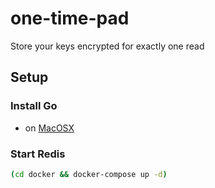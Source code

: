 # one-time-pad

Store your keys encrypted for exactly one read

## Setup

### Install Go

- on [MacOSX](https://www.digitalocean.com/community/tutorials/how-to-install-go-and-set-up-a-local-programming-environment-on-macos)

### Start Redis

```bash
(cd docker && docker-compose up -d)
```
